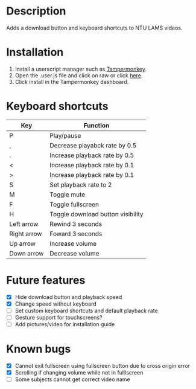 # Description
Adds a download button and keyboard shortcuts to NTU LAMS videos.

# Installation
1. Install a userscript manager such as [Tampermonkey](https://www.tampermonkey.net/).
2. Open the .user.js file and click on raw or click [here](https://github.com/klsjadhf/lams_userscript/raw/master/lams.user.js).
3. Click install in the Tampermonkey dashboard.

# Keyboard shortcuts
Key | Function
----|---------
P | Play/pause
, | Decrease playabck rate by 0.5
. | Increase playback rate by 0.5
< | Increase playback rate by 0.1
\> | Increase playback rate by 0.1
S | Set playback rate to 2
M | Toggle mute
F | Toggle fullscreen
H | Toggle download button visibility
Left arrow | Rewind 3 seconds
Right arrow | Foward 3 seconds
Up arrow | Increase volume
Down arrow | Decrease volume

# Future features
- [x] Hide download button and playback speed
- [x] Change speed without keyboard
- [ ] Set custom keyboard shortcuts and default playback rate
- [ ] Gesture support for touchscreens?
- [ ] Add pictures/video for installation guide

# Known bugs
- [x] Cannot exit fullscreen using fullscreen button due to cross origin error
- [x] Scrolling if changing volume while not in fulllscreen
- [ ] Some subjects cannot get correct video name
